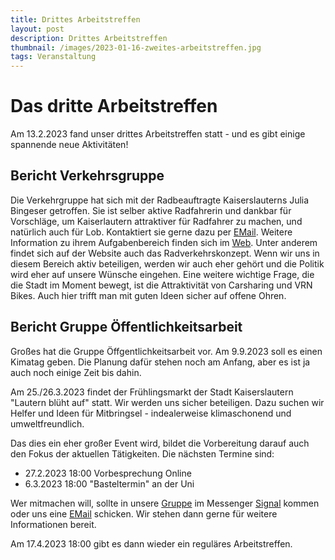 ```yaml
---
title: Drittes Arbeitstreffen
layout: post
description: Drittes Arbeitstreffen
thumbnail: /images/2023-01-16-zweites-arbeitstreffen.jpg
tags: Veranstaltung
---
```


# Das dritte Arbeitstreffen

Am 13.2.2023 fand unser drittes Arbeitstreffen statt - und es gibt einige spannende neue Aktivitäten!

## Bericht Verkehrsgruppe

Die Verkehrgruppe hat sich mit der Radbeauftragte Kaiserslauterns Julia Bingeser getroffen. Sie ist selber aktive Radfahrerin und dankbar für Vorschläge, um Kaiserlautern attraktiver für Radfahrer zu machen, und natürlich auch für Lob. Kontaktiert sie gerne dazu per [EMail](mailto:radverkehr@kaiserslautern.de). Weitere Information zu ihrem Aufgabenbereich finden sich im [Web](https://www.kaiserslautern.de/sozial_leben_wohnen/verkehr_parken/radverkehr/index.html.de). Unter anderem findet sich auf der Website auch das Radverkehrskonzept. Wenn wir uns in diesem Bereich aktiv beteiligen, werden wir auch eher gehört und die Politik wird eher auf unsere Wünsche eingehen. Eine weitere wichtige Frage, die die Stadt im Moment bewegt, ist die Attraktivität von Carsharing und VRN Bikes. Auch hier trifft man mit guten Ideen sicher auf offene Ohren.

## Bericht Gruppe Öffentlichkeitsarbeit

Großes hat die Gruppe Öffgentlichkeitsarbeit vor. Am 9.9.2023 soll es einen Kimatag geben. Die Planung dafür stehen noch am Anfang, aber es ist ja auch noch einige Zeit bis dahin.

Am 25./26.3.2023 findet der Frühlingsmarkt der Stadt Kaiserslautern "Lautern blüht auf" statt. Wir werden uns sicher beteiligen. Dazu suchen wir Helfer und Ideen für Mitbringsel - indealerweise klimaschonend und umweltfreundlich.

Das dies ein eher großer Event wird, bildet die Vorbereitung darauf auch den Fokus der aktuellen Tätigkeiten. Die nächsten Termine sind:

- 27.2.2023 18:00 Vorbesprechung Online
- 6.3.2023 18:00 "Basteltermin" an der Uni 

Wer mitmachen will, sollte in unsere [Gruppe](https://signal.group/#CjQKIB8L8C3-DrBZoSV1Sz8-mn2hebfwos8lYPOQL-q8sTufEhCPhYJdtDTiwMp8-YFOp8Ko) im Messenger [Signal](https://signal.org/de/) kommen oder uns eine [EMail](mailto:info@klimalautern.de) schicken. Wir stehen dann gerne für weitere Informationen bereit.  

Am 17.4.2023 18:00 gibt es dann wieder ein reguläres Arbeitstreffen.
